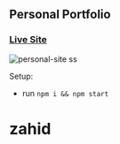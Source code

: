 ## Personal Portfolio

### [Live Site](https://zaahid.netlify.app/)

![personal-site ss](https://user-images.githubusercontent.com/45768533/125585800-9c8ae7ff-44f7-4d64-b730-fe596d132f9b.JPG)


Setup:
- run ```npm i && npm start```

# zahid

